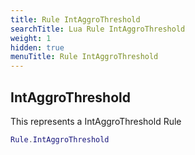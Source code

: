 ```yaml
---
title: Rule IntAggroThreshold
searchTitle: Lua Rule IntAggroThreshold
weight: 1
hidden: true
menuTitle: Rule IntAggroThreshold
---
```

## IntAggroThreshold

This represents a IntAggroThreshold Rule
```lua
Rule.IntAggroThreshold
```